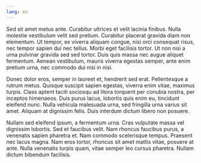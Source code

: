 ```yaml
---
lang: en
---
```


Sed sit amet metus ante. Curabitur ultrices et velit lacinia finibus. Nulla molestie vestibulum velit sed pretium. Curabitur placerat gravida diam non elementum. Ut tempor, ex viverra aliquam congue, nisi orci consequat risus, nec tempor sapien dui nec tellus. Morbi eget facilisis tortor. Ut non nisi a urna pulvinar gravida sed sed tortor. Duis quis massa nec augue aliquet fermentum. Aenean vestibulum, mauris viverra egestas semper, ante enim pretium urna, nec commodo dui nisi in nisi.

Donec dolor eros, semper in laoreet et, hendrerit sed erat. Pellentesque a rutrum metus. Quisque suscipit sapien egestas, viverra enim vitae, maximus turpis. Class aptent taciti sociosqu ad litora torquent per conubia nostra, per inceptos himenaeos. Duis purus lacus, lobortis quis enim eu, tincidunt eleifend nunc. Nulla vehicula malesuada urna, sed fringilla urna varius sit amet. Aliquam at dignissim felis. Duis interdum dictum libero non posuere.

Nullam sed eleifend ipsum, a fermentum urna. Cras vulputate massa vel dignissim lobortis. Sed et faucibus velit. Nam rhoncus faucibus purus, a venenatis sapien pharetra et. Nam commodo scelerisque tempus. Praesent nec lacus magna. Nam eros tortor, rhoncus sit amet mattis vitae, posuere at ante. Nulla venenatis turpis quam, vitae semper leo cursus pharetra. Nullam dictum bibendum facilisis.
